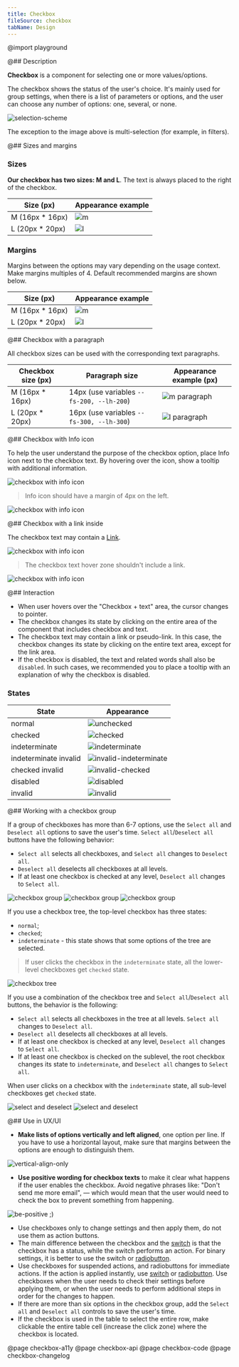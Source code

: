 ```yaml
---
title: Checkbox
fileSource: checkbox
tabName: Design
---
```


@import playground

@## Description

**Checkbox** is a component for selecting one or more values/options.

The checkbox shows the status of the user's choice. It's mainly used for group settings, when there is a list of parameters or options, and the user can choose any number of options: one, several, or none.

![selection-scheme](static/check-or-toggle.png)

The exception to the image above is multi-selection (for example, in filters).

@## Sizes and margins

### Sizes

**Our checkbox has two sizes: M and L**. The text is always placed to the right of the checkbox.

| Size (px)        | Appearance example      |
| ---------------- | ----------------------- |
| M (16px \* 16px) | ![m](static/size-m.png) |
| L (20px \* 20px) | ![l](static/size-l.png) |

### Margins

Margins between the options may vary depending on the usage context. Make margins multiples of 4. Default recommended margins are shown below.

| Size (px)        | Appearance example      |
| ---------------- | ----------------------- |
| M (16px \* 16px) | ![m](static/vert-m.png) |
| L (20px \* 20px) | ![l](static/vert-l.png) |

@## Checkbox with a paragraph

All checkbox sizes can be used with the corresponding text paragraphs.

| Checkbox size (px) | Paragraph size                            | Appearance example (px)                |
| ------------------ | ----------------------------------------- | -------------------------------------- |
| M (16px \* 16px)   | 14px (use variables `--fs-200, --lh-200`) | ![m paragraph](static/paragraph-m.png) |
| L (20px \* 20px)   | 16px (use variables `--fs-300, --lh-300`) | ![l paragraph](static/paragraph-l.png) |

@## Checkbox with Info icon

To help the user understand the purpose of the checkbox option, place Info icon next to the checkbox text. By hovering over the icon, show a tooltip with additional information.

![checkbox with info icon](static/info-icon.png)

> Info icon should have a margin of 4px on the left.

![checkbox with info icon](static/info-icon-margin.png)

@## Checkbox with a link inside

The checkbox text may contain a [Link](/components/link).

![checkbox with info icon](static/link.png)

> The checkbox text hover zone shouldn't include a link.

![checkbox with info icon](static/link-hover-zone.png)

@## Interaction

- When user hovers over the "Checkbox + text" area, the cursor changes to pointer.
- The checkbox changes its state by clicking on the entire area of the component that includes checkbox and text.
- The checkbox text may contain a link or pseudo-link. In this case, the checkbox changes its state by clicking on the entire text area, except for the link area.
- If the checkbox is disabled, the text and related words shall also be `disabled`. In such cases, we recommended you to place a tooltip with an explanation of why the checkbox is disabled.

### States

| State                 | Appearance                                                       |
| --------------------- | ---------------------------------------------------------------- |
| normal                | ![unchecked](static/state-unchecked.png)                         |
| checked               | ![checked](static/state-checked.png)                             |
| indeterminate         | ![indeterminate](static/state-indetermenate.png)                 |
| indeterminate invalid | ![invalid-indeterminate](static/state-indetermenate-invalid.png) |
| checked invalid       | ![invalid-checked](static/state-checked-invalid.png)             |
| disabled              | ![disabled](static/state-disabled.png)                           |
| invalid               | ![invalid](static/state-invalid.png)                             |

@## Working with a checkbox group

If a group of checkboxes has more than 6-7 options, use the `Select all` and `Deselect all` options to save the user's time. `Select all`/`Deselect all` buttons have the following behavior:

- `Select all` selects all checkboxes, and `Select all` changes to `Deselect all`.
- `Deselect all` deselects all checkboxes at all levels.
- If at least one checkbox is checked at any level, `Deselect all` changes to `Select all`.

![checkbox group](static/group-1.png) ![checkbox group](static/group-2.png) ![checkbox group](static/group-3.png)

If you use a checkbox tree, the top-level checkbox has three states:

- `normal`;
- `checked`;
- `indeterminate` - this state shows that some options of the tree are selected.

> If user clicks the checkbox in the `indeterminate` state, all the lower-level checkboxes get `checked` state.

![checkbox tree](static/tree.png)

If you use a combination of the checkbox tree and `Select all`/`Deselect all` buttons, the behavior is the following:

- `Select all` selects all checkboxes in the tree at all levels. `Select all` changes to `Deselect all`.
- `Deselect all` deselects all checkboxes at all levels.
- If at least one checkbox is checked at any level, `Deselect all` changes to `Select all`.
- If at least one checkbox is checked on the sublevel, the root checkbox changes its state to `indeterminate`, and `Deselect all` changes to `Select all`.

When user clicks on a checkbox with the `indeterminate` state, all sub-level checkboxes get `checked` state.

![select and deselect](static/select-all.png) ![select and deselect](static/deselect-all.png)

@## Use in UX/UI

- **Make lists of options vertically and left aligned**, one option per line. If you have to use a horizontal layout, make sure that margins between the options are enough to distinguish them.

![vertical-align-only](static/checkboxes_yes_no.png)

- **Use positive wording for checkbox texts** to make it clear what happens if the user enables the checkbox. Avoid negative phrases like: "Don't send me more email", — which would mean that the user would need to check the box to prevent something from happening.

![be-positive ;)](static/checkboxelabel_yes_no.png)

- Use checkboxes only to change settings and then apply them, do not use them as action buttons.
- The main difference between the checkbox and the [switch](/components/switch/) is that the checkbox has a status, while the switch performs an action. For binary settings, it is better to use the switch or [radiobutton](/components/radio/).
- Use checkboxes for suspended actions, and radiobuttons for immediate actions. If the action is applied instantly, use [switch](/components/switch/) or [radiobutton](/components/radio/). Use checkboxes when the user needs to check their settings before applying them, or when the user needs to perform additional steps in order for the changes to happen.
- If there are more than six options in the checkbox group, add the `Select all` and `Deselect all` controls to save the user's time.
- If the checkbox is used in the table to select the entire row, make clickable the entire table cell (increase the click zone) where the checkbox is located.

@page checkbox-a11y
@page checkbox-api
@page checkbox-code
@page checkbox-changelog
